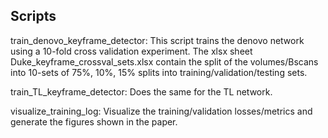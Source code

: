 ## Scripts 
train_denovo_keyframe_detector: This script trains the denovo network using a 10-fold cross validation experiment. 
The xlsx sheet Duke_keyframe_crossval_sets.xlsx contain the split of the volumes/Bscans into 10-sets of 75%, 10%, 15% splits into training/validation/testing sets. 

train_TL_keyframe_detector: Does the same for the TL network.

visualize_training_log: Visualize the training/validation losses/metrics and generate the figures shown in the paper. 
